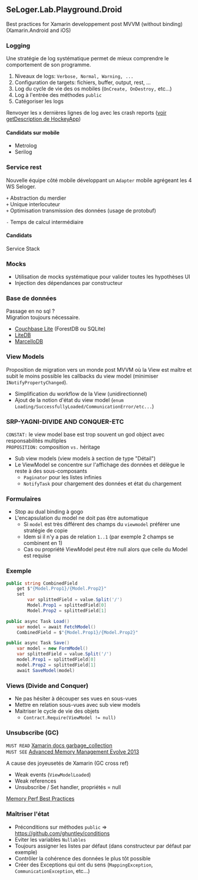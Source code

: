 ## SeLoger.Lab.Playground.Droid
Best practices for Xamarin developpement post MVVM (without binding) (Xamarin.Android and iOS)

### Logging

Une stratégie de log systématique permet de mieux comprendre le
comportement de son programme.

1. Niveaux de logs: `Verbose, Normal, Warning, ...`
2. Configuration de targets: fichiers, buffer,
output, rest, ...
3. Log du cycle de vie des os mobiles (`OnCreate, OnDestroy,` etc...)
4. Log à l'entrée des méthodes `public`
5. Catégoriser les logs

Renvoyer les x dernières lignes de log avec les crash reports ([voir getDescription de HockeyApp](https://support.hockeyapp.net/kb/client-integration-android/customization-options-for-android#-span-id-getdescription-method-getdescription-a-))

#### Candidats sur mobile

* Metrolog
* Serilog

### Service rest

Nouvelle équipe côté mobile développant un `Adapter` mobile agrégeant les 4 WS
Seloger.

`+` Abstraction du merdier <br>
`+` Unique interlocuteur <br>
`+` Optimisation transmission des données (usage de protobuf) <br>

`-` Temps de calcul intermédiaire

#### Candidats

Service Stack

### Mocks

* Utilisation de mocks systématique pour valider toutes les hypothèses UI
* Injection des dépendances par constructeur

### Base de données

Passage en no sql ? <br>
Migration toujours nécessaire.

* [Couchbase Lite](https://developer.couchbase.com/documentation/mobile/1.3/guides/couchbase-lite/index.html) (ForestDB ou SQLite)
* [LiteDB](http://www.litedb.org/)
* [MarcelloDB](http://www.marcellodb.org/)

### View Models

Proposition de migration vers un monde post MVVM où la View est maître et subit le
moins possible les callbacks du view model (minimiser `INotifyPropertyChanged`).
* Simplification du workflow de la View (unidirectionnel)
* Ajout de la notion d'état du view model (`enum Loading/SuccessfullyLoaded/CommunicationError/etc...`)

### SRP-YAGNI-DIVIDE AND CONQUER-ETC

`CONSTAT:` le view model base est trop souvent un god object avec responsabilités multiples<br>
`PROPOSITION:` composition `vs.` héritage

* Sub view models (view models à section de type "Détail")
* Le ViewModel se concentre sur l'affichage des données et délègue le reste à des sous-composants
  * `Paginator` pour les listes infinies
  * `NotifyTask` pour chargement des données et état du chargement

### Formulaires

* Stop au dual binding à gogo
* L'encapsulation du model ne doit pas être automatique
  * Si `model` est très différent des champs du `viewmodel`  préférer une stratégie de copie
  * Idem si il n'y a pas de relation `1..1` (par exemple 2 champs se combinent en 1)
  * Cas ou propriété ViewModel peut être null alors que celle du Model est requise

### Exemple

```csharp
public string CombinedField
    get $"{Model.Prop1}/{Model.Prop2}"
    set
        var splittedField = value.Split('/')
        Model.Prop1 = splittedField[0]
        Model.Prop2 = splittedField[1]
```
```csharp
public async Task Load()
    var model = await FetchModel()
    CombinedField = $"{Model.Prop1}/{Model.Prop2}"

public async Task Save()
    var model = new FormModel()
    var splittedField = value.Split('/')
    model.Prop1 = splittedField[0]
    model.Prop2 = splittedField[1]
    await SaveModel(model)
```

### Views (Divide and Conquer)

* Ne pas hésiter à découper ses vues en sous-vues
* Mettre en relation sous-vues avec sub view models
* Maitriser le cycle de vie des objets
  * `Contract.Require(ViewModel != null)`

### Unsubscribe (GC)

`MUST READ` [Xamarin docs garbage_collection]( https://developer.xamarin.com/guides/android/advanced_topics/garbage_collection/)<br>
`MUST SEE` [Advanced Memory Management Evolve 2013]( https://www.youtube.com/watch?v=VJsmrTQWD2k)

A cause des joyeusetés de Xamarin (GC cross ref)
* Weak events (`ViewModelLoaded`)
* Weak references
* Unsubscribe / Set handler, propriétés = null

[Memory Perf Best Practices](https://developer.xamarin.com/guides/cross-platform/deployment,_testing,_and_metrics/memory_perf_best_practices/)

### Maîtriser l'état

* Préconditions sur méthodes `public` =>
https://github.com/ghuntley/conditions <br>
* Eviter les variables `Nullables`
* Toujours assigner les listes par défaut (dans constructeur par défaut par exemple)
* Contrôler la cohérence des données le plus tôt possible
* Créer des Exceptions qui ont du sens (`MappingException`, `CommunicationException`, etc...)
